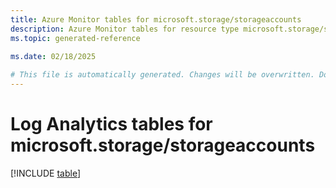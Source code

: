 ```yaml
---
title: Azure Monitor tables for microsoft.storage/storageaccounts
description: Azure Monitor tables for resource type microsoft.storage/storageaccounts
ms.topic: generated-reference
   
ms.date: 02/18/2025

# This file is automatically generated. Changes will be overwritten. Do not change this file directly.
---
```


# Log Analytics tables for microsoft.storage/storageaccounts  

[!INCLUDE [table](~/reusable-content/ce-skilling/azure/includes/azure-monitor/reference/tables/microsoft-storage_storageaccounts-include.md)]

